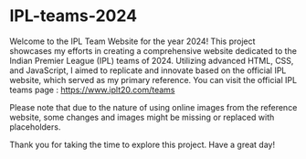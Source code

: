 # IPL-teams-2024

Welcome to the IPL Team Website for the year 2024! This project showcases my efforts in creating a comprehensive website dedicated to the Indian Premier League (IPL) teams of 2024. Utilizing advanced HTML, CSS, and JavaScript, I aimed to replicate and innovate based on the official IPL website, which served as my primary reference. You can visit the official IPL teams page : https://www.iplt20.com/teams 

Please note that due to the nature of using online images from the reference website, some changes and images might be missing or replaced with placeholders.

Thank you for taking the time to explore this project. Have a great day!
